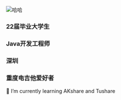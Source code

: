 <picture>
 <source media="(prefers-color-scheme: dark)" srcset="https://github.com/Achao1213/Achao1213/blob/main/60s%2Bdsl5cr.png">
 <source media="(prefers-color-scheme: light)" srcset="https://github.com/Achao1213/Achao1213/blob/main/60s%2Bdsl5cr.png">
 <img alt="哈哈" src="https://github.com/Achao1213/Achao1213/blob/main/60s%2Bdsl5cr.png">
</picture>


### 22届毕业大学生
### Java开发工程师
### 深圳
### 重度电吉他爱好者

🌱 I’m currently learning AKshare and Tushare
<!--
**Achao1213/Achao1213** is a ✨ _special_ ✨ repository because its `README.md` (this file) appears on your GitHub profile.

Here are some ideas to get you started:

- 🔭 I’m currently working on ...
- 🌱 I’m currently learning ...
- 👯 I’m looking to collaborate on ...
- 🤔 I’m looking for help with ...
- 💬 Ask me about ...
- 📫 How to reach me: ...
- 😄 Pronouns: ...
- ⚡ Fun fact: ...
-->
